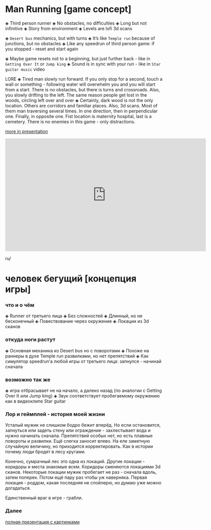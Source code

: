 # Man Running [game concept]
◈ Third person runner
◈ No obstacles, no difficulties
◈ Long but not infinitive
◈ Story from environment
◈ Levels are lofi 3d scans

◈ `Desert bus` mechanics, but with turns
◈ It’s like `Temple run` because of junctions, but no obstacles
◈ Like any speedrun of third person game: if you stopped - reset and start again

◈ Maybe game resets not to a beginning, but just further back - like in `Getting Over It` or `Jump king`
◈ Sound is in sync with your run - like in `Star guitar music` video

LORE
◈ Tired man slowly run forward. If you only stop for a second, touch a wall or something - following water will overwhelm you and you will start from a start. There is no obstacles, but there is turns and crossroads. Also, you slowly drifting to the left. The same reason people get lost in the woods, circling left over and over
◈ Сertainly, dark wood is not the only location. Others are corridors and familiar places. Also, 3d scans. Most of them man traversing several times. In one direction, then in perpendicular one. Finally, in opposite one. Fist location is maternity hospital, last is a cemetery.
There is no enemies in this game - only distractions.


[more in presentation](https://docs.google.com/presentation/d/1cg4EXlEeBKTtUnIovWqRY5cbkt3SBbxGGctBn_Iew7M/edit?usp=sharing)

<iframe src="https://player.vimeo.com/video/578824572" width="640" height="360" frameborder="0" allow="autoplay; fullscreen; picture-in-picture" allowfullscreen></iframe>

ru/

# человек бегущий [концепция игры]

### что и о чём
◈ Runner от третьего лица ◈ Без сложностей ◈ Длинный, но не бесконечный ◈ Повествование через окружение ◈ Локации из 3d сканов

### откуда ноги растут
◈ Основная механика из Desert bus но с поворотами ◈ Похоже на раннеры в духе Temple run развилками, но нет препятствий ◈ Как симулятор speedrun’а любой игры от третьего лица: запнулся - начинай сначала

### возможно так же
◈ игра отбрасывает не на начало, а далеко назад (по аналогии с Getting Over It или Jump king) ◈ Звук соответствует пробегаемому окружению как в видеоклипе Star guitar

### Лор и геймплей - история моей жизни
Усталый мужик не слишком бодро бежит вперёд. Но если остановится, запнуться или задеть стену или ограждение - захлестывает вода и нужно начинать сначала. Препятствий особых нет, но есть плавные повороты и развилки. Ещё слегка заносит влево. На еле заметную случайную величину, но приходится корректировать. Как в истории почему люди бродят в лесу кругами.

Конечно, сумрачный лес это одна из локаций. Другие локации - коридоры и места знакомые всем. Коридоры сменяются локациями 3d сканов. Некоторые локации мужик пробегает не раз - сначала вдоль, затем поперек. Потом ещё пару раз чтобы уж наверняка.
Первая локация - роддом, какая последняя не спойлерю, но думаю уже можно догадаться.

Единственный враг в игре - грабли.

### Далее
[полная презентация с картинками](https://docs.google.com/presentation/d/14TX5pMGWOx-LqvqaRSYfApHZ64q54zEFQId1PEj2ul8/edit?usp=sharing)